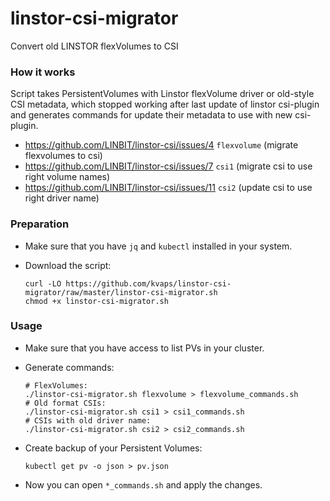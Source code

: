 # linstor-csi-migrator
Convert old LINSTOR flexVolumes to CSI

### How it works

Script takes PersistentVolumes with Linstor flexVolume driver or old-style CSI metadata, which stopped working after last update of linstor csi-plugin and generates commands for update their metadata to use with new csi-plugin.

* https://github.com/LINBIT/linstor-csi/issues/4 `flexvolume` (migrate flexvolumes to csi)
* https://github.com/LINBIT/linstor-csi/issues/7 `csi1` (migrate csi to use right volume names)
* https://github.com/LINBIT/linstor-csi/issues/11 `csi2` (update csi to use right driver name)

### Preparation

* Make sure that you have `jq` and `kubectl` installed in your system.

* Download the script:

  ```
  curl -LO https://github.com/kvaps/linstor-csi-migrator/raw/master/linstor-csi-migrator.sh
  chmod +x linstor-csi-migrator.sh
  ```

### Usage


* Make sure that you have access to list PVs in your cluster.

* Generate commands:

  ```
  # FlexVolumes:
  ./linstor-csi-migrator.sh flexvolume > flexvolume_commands.sh
  # Old format CSIs:
  ./linstor-csi-migrator.sh csi1 > csi1_commands.sh
  # CSIs with old driver name:
  ./linstor-csi-migrator.sh csi2 > csi2_commands.sh
  ```

* Create backup of your Persistent Volumes:

  ```
  kubectl get pv -o json > pv.json
  ```

* Now you can open `*_commands.sh` and apply the changes.
